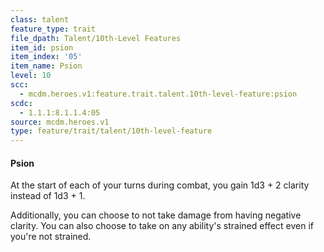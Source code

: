 ```yaml
---
class: talent
feature_type: trait
file_dpath: Talent/10th-Level Features
item_id: psion
item_index: '05'
item_name: Psion
level: 10
scc:
  - mcdm.heroes.v1:feature.trait.talent.10th-level-feature:psion
scdc:
  - 1.1.1:8.1.1.4:05
source: mcdm.heroes.v1
type: feature/trait/talent/10th-level-feature
---
```


#### Psion

At the start of each of your turns during combat, you gain 1d3 + 2 clarity instead of 1d3 + 1.

Additionally, you can choose to not take damage from having negative clarity. You can also choose to take on any ability's strained effect even if you're not strained.
